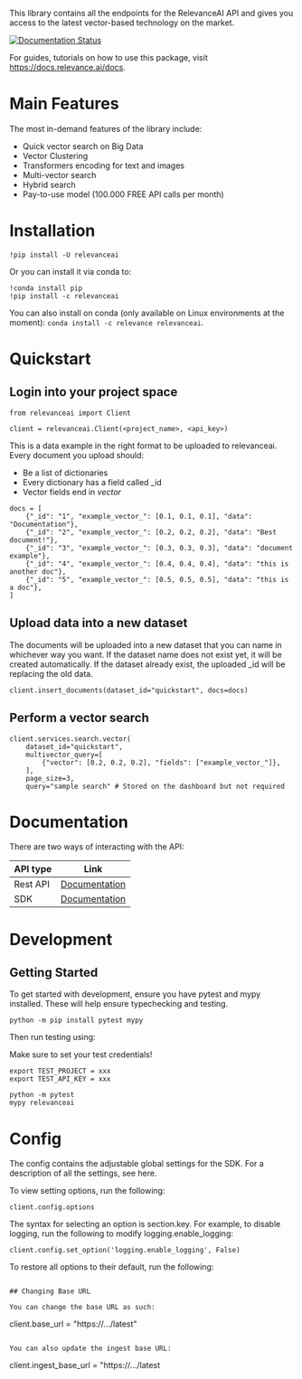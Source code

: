 This library contains all the endpoints for the RelevanceAI API and gives you access to the latest vector-based technology on the market. 

[![Documentation Status](https://readthedocs.org/projects/relevanceai/badge/?version=latest)](https://relevanceai.readthedocs.io/en/latest/?badge=latest)

For guides, tutorials on how to use this package, visit https://docs.relevance.ai/docs.

# Main Features
The most in-demand features of the library include:
- Quick vector search on Big Data
- Vector Clustering
- Transformers encoding for text and images
- Multi-vector search
- Hybrid search
- Pay-to-use model (100.000 FREE API calls per month)

# Installation

```
!pip install -U relevanceai
```
Or you can install it via conda to:

```
!conda install pip 
!pip install -c relevanceai
```

You can also install on conda (only available on Linux environments at the moment): `conda install -c relevance relevanceai`.

# Quickstart

## Login into your project space

```
from relevanceai import Client 

client = relevanceai.Client(<project_name>, <api_key>)
```

This is a data example in the right format to be uploaded to relevanceai. Every document you upload should:
- Be a list of dictionaries
- Every dictionary has a field called _id
- Vector fields end in _vector_

```
docs = [
    {"_id": "1", "example_vector_": [0.1, 0.1, 0.1], "data": "Documentation"},
    {"_id": "2", "example_vector_": [0.2, 0.2, 0.2], "data": "Best document!"},
    {"_id": "3", "example_vector_": [0.3, 0.3, 0.3], "data": "document example"},
    {"_id": "4", "example_vector_": [0.4, 0.4, 0.4], "data": "this is another doc"},
    {"_id": "5", "example_vector_": [0.5, 0.5, 0.5], "data": "this is a doc"},
]
```

## Upload data into a new dataset
The documents will be uploaded into a new dataset that you can name in whichever way you want. If the dataset name does not exist yet, it will be created automatically. If the dataset already exist, the uploaded _id will be replacing the old data.

```
client.insert_documents(dataset_id="quickstart", docs=docs)
```

## Perform a vector search

```
client.services.search.vector(
    dataset_id="quickstart", 
    multivector_query=[
        {"vector": [0.2, 0.2, 0.2], "fields": ["example_vector_"]},
    ],
    page_size=3,
    query="sample search" # Stored on the dashboard but not required
```

# Documentation

There are two ways of interacting with the API:

| API type      | Link |
| ------------- | ----------- |
| Rest API      | [Documentation](https://docs.relevance.ai/docs/quickstart) | 
| SDK     | [Documentation](https://relevanceai.readthedocs.io/)        |

# Development

## Getting Started
To get started with development, ensure you have pytest and mypy installed. These will help ensure typechecking and testing.

```
python -m pip install pytest mypy
```

Then run testing using:

Make sure to set your test credentials!

```
export TEST_PROJECT = xxx 
export TEST_API_KEY = xxx 

python -m pytest
mypy relevanceai
```

# Config

The config contains the adjustable global settings for the SDK. For a description of all the settings, see here.

To view setting options, run the following:

```
client.config.options
```

The syntax for selecting an option is section.key. For example, to disable logging, run the following to modify logging.enable_logging:

```
client.config.set_option('logging.enable_logging', False)
```

To restore all options to their default, run the following:

```

## Changing Base URL 

You can change the base URL as such: 

```
client.base_url = "https://.../latest"
```

You can also update the ingest base URL: 

```
client.ingest_base_url = "https://.../latest
```

